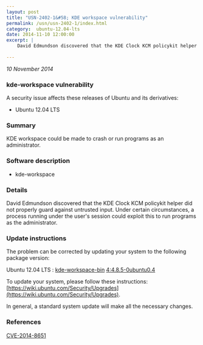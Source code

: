 ```yaml
---
layout: post
title: "USN-2402-1&#58; KDE workspace vulnerability"
permalink: /usn/usn-2402-1/index.html
category:  ubuntu-12.04-lts
date: 2014-11-10 12:00:00
excerpt: |
    David Edmundson discovered that the KDE Clock KCM policykit helper did not properly guard against untrusted input. Under certain circumstances, a process running under the user&#39;s session could exploit this to run programs as the administrator. 
    
--- 
```

 
 

*10 November 2014*

### kde-workspace vulnerability

A security issue affects these releases of Ubuntu and its derivatives:

* Ubuntu 12.04 LTS

### Summary

KDE workspace could be made to crash or run programs as an administrator. 

### Software description

* kde-workspace 

### Details

David Edmundson discovered that the KDE Clock KCM policykit helper did not properly guard against untrusted input. Under certain circumstances, a process running under the user&#39;s session could exploit this to run programs as the administrator. 

### Update instructions

The problem can be corrected by updating your system to the following package version:

Ubuntu 12.04 LTS
 : [kde-workspace-bin](https://launchpad.net/ubuntu/+source/kde-workspace) <span> [4:4.8.5-0ubuntu0.4](https://launchpad.net/ubuntu/+source/kde-workspace/4:4.8.5-0ubuntu0.4) </span> 

To update your system, please follow these instructions: [https://wiki.ubuntu.com/Security/Upgrades](https://wiki.ubuntu.com/Security/Upgrades).

In general, a standard system update will make all the necessary changes. 

### References

 
 [CVE-2014-8651](http://people.ubuntu.com/~ubuntu-security/cve/CVE-2014-8651)
 


